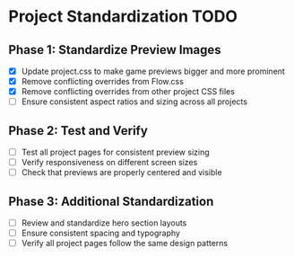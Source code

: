 # Project Standardization TODO

## Phase 1: Standardize Preview Images
- [x] Update project.css to make game previews bigger and more prominent
- [x] Remove conflicting overrides from Flow.css
- [x] Remove conflicting overrides from other project CSS files
- [ ] Ensure consistent aspect ratios and sizing across all projects

## Phase 2: Test and Verify
- [ ] Test all project pages for consistent preview sizing
- [ ] Verify responsiveness on different screen sizes
- [ ] Check that previews are properly centered and visible

## Phase 3: Additional Standardization
- [ ] Review and standardize hero section layouts
- [ ] Ensure consistent spacing and typography
- [ ] Verify all project pages follow the same design patterns
